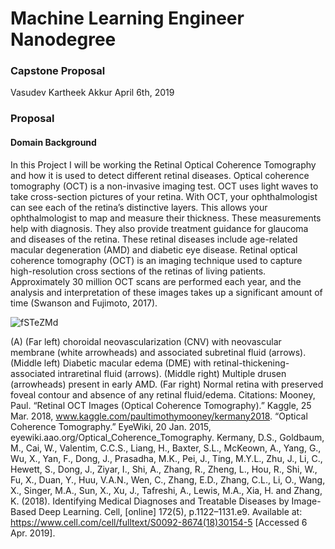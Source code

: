 # Machine Learning Engineer Nanodegree
### Capstone Proposal
Vasudev Kartheek Akkur
April 6th, 2019

### Proposal
#### Domain Background

In this Project I will be working the Retinal Optical Coherence Tomography and how it is used to detect different retinal diseases.
Optical coherence tomography (OCT) is a non-invasive imaging test. OCT uses light waves to take cross-section pictures of your retina.
With OCT, your ophthalmologist can see each of the retina’s distinctive layers.  This allows your ophthalmologist to map and measure their thickness. These measurements help with diagnosis. They also provide treatment guidance for glaucoma and diseases of the retina. These retinal diseases include age-related macular degeneration (AMD) and diabetic eye disease.
Retinal optical coherence tomography (OCT) is an imaging technique used to capture high-resolution cross sections of the retinas of living patients. Approximately 30 million OCT scans are performed each year, and the analysis and interpretation of these images takes up a significant amount of time (Swanson and Fujimoto, 2017).

![fSTeZMd](https://user-images.githubusercontent.com/43079315/55676086-11962480-5893-11e9-8447-09a4dc0df3b5.png)
 
(A) (Far left) choroidal neovascularization (CNV) with neovascular membrane (white arrowheads) and associated subretinal fluid (arrows). (Middle left) Diabetic macular edema (DME) with retinal-thickening-associated intraretinal fluid (arrows). (Middle right) Multiple drusen (arrowheads) present in early AMD. (Far right) Normal retina with preserved foveal contour and absence of any retinal fluid/edema.
Citations:
Mooney, Paul. “Retinal OCT Images (Optical Coherence Tomography).” Kaggle, 25 Mar. 2018, www.kaggle.com/paultimothymooney/kermany2018.
“Optical Coherence Tomography.” EyeWiki, 20 Jan. 2015, eyewiki.aao.org/Optical_Coherence_Tomography.
Kermany, D.S., Goldbaum, M., Cai, W., Valentim, C.C.S., Liang, H., Baxter, S.L., McKeown, A., Yang, G., Wu, X., Yan, F., Dong, J., Prasadha, M.K., Pei, J., Ting, M.Y.L., Zhu, J., Li, C., Hewett, S., Dong, J., Ziyar, I., Shi, A., Zhang, R., Zheng, L., Hou, R., Shi, W., Fu, X., Duan, Y., Huu, V.A.N., Wen, C., Zhang, E.D., Zhang, C.L., Li, O., Wang, X., Singer, M.A., Sun, X., Xu, J., Tafreshi, A., Lewis, M.A., Xia, H. and Zhang, K. (2018). Identifying Medical Diagnoses and Treatable Diseases by Image-Based Deep Learning. Cell, [online] 172(5), p.1122–1131.e9. Available at: https://www.cell.com/cell/fulltext/S0092-8674(18)30154-5 [Accessed 6 Apr. 2019].


